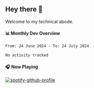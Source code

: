## Hey there 👋

Welcome to my technical abode.

#### 📊 Monthly Dev Overview
<!--START_SECTION:waka-->

```txt
From: 24 June 2024 - To: 24 July 2024

No activity tracked
```

<!--END_SECTION:waka-->

#### 🎧 Now Playing

[![spotify-github-profile](https://spotify-github-profile.vercel.app/api/view?uid=james2mid&cover_image=true&theme=natemoo-re)](https://open.spotify.com/user/james2mid?si=2b3baf2b09cb499e)
